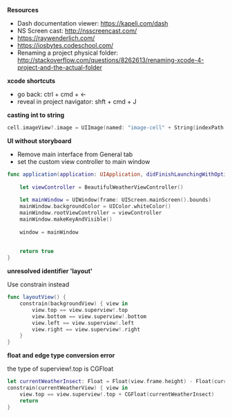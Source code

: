 **Resources**

* Dash documentation viewer: https://kapeli.com/dash
* NS Screen cast: http://nsscreencast.com/
* https://raywenderlich.com/
* https://iosbytes.codeschool.com/
* Renaming a project physical folder: http://stackoverflow.com/questions/8262613/renaming-xcode-4-project-and-the-actual-folder

**xcode shortcuts**

* go back: ctrl + cmd + <-
* reveal in project navigator: shft + cmd + J

**casting int to string**

```swift
cell.imageView?.image = UIImage(named: "image-cell" + String(indexPath.row + 1))
```

**UI without storyboard**

* Remove main interface from General tab
* set the custom view controller to main window

```swift
func application(application: UIApplication, didFinishLaunchingWithOptions launchOptions: [NSObject: AnyObject]?) -> Bool {
    
    let viewController = BeautifulWeatherViewController()
    
    let mainWindow = UIWindow(frame: UIScreen.mainScreen().bounds)
    mainWindow.backgroundColor = UIColor.whiteColor()
    mainWindow.rootViewController = viewController
    mainWindow.makeKeyAndVisible()
    
    window = mainWindow
          
    
    return true
}

```

**unresolved identifier 'layout'**

Use constrain instead

```swift
func layoutView() {
    constrain(backgroundView) { view in
        view.top == view.superview!.top
        view.bottom == view.superview!.bottom
        view.left == view.superview!.left
        view.right == view.superview!.right
    }
}
```

**float and edge type conversion error**

the type of superview!.top is CGFloat

```swift
let currentWeatherInsect: Float = Float(view.frame.height) - Float(currentWeatherView.frame.height) - 10
constrain(currentWeatherView) { view in
    view.top == view.superview!.top + CGFloat(currentWeatherInsect)
    return
}
```

